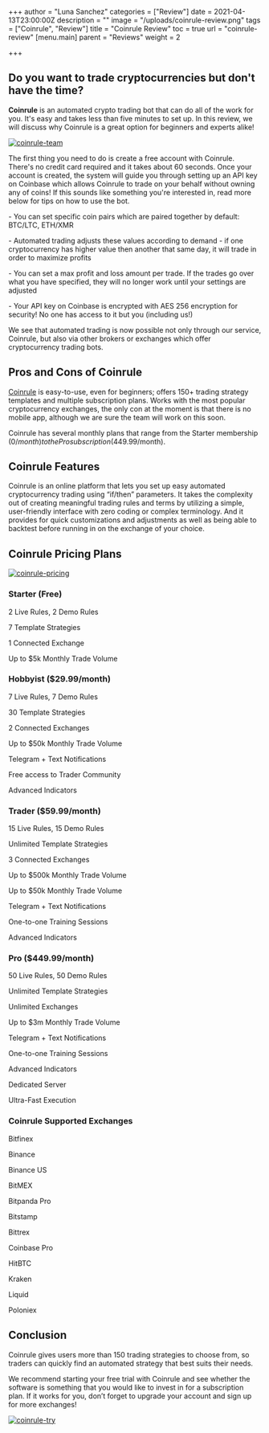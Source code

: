 +++
author = "Luna Sanchez"
categories = ["Review"]
date = 2021-04-13T23:00:00Z
description = ""
image = "/uploads/coinrule-review.png"
tags = ["Coinrule", "Review"]
title = "Coinrule Review"
toc = true
url = "coinrule-review"
[menu.main]
parent = "Reviews"
weight = 2

+++
## Do you want to trade cryptocurrencies but don't have the time?

**Coinrule** is an automated crypto trading bot that can do all of the work for you. It's easy and takes less than five minutes to set up. In this review, we will discuss why Coinrule is a great option for beginners and experts alike!

[![coinrule-team](https://news.bitcoin.com/wp-content/uploads/2020/12/coinrule.png)](/link/coinrule)

The first thing you need to do is create a free account with Coinrule. There's no credit card required and it takes about 60 seconds. Once your account is created, the system will guide you through setting up an API key on Coinbase which allows Coinrule to trade on your behalf without owning any of coins! If this sounds like something you're interested in, read more below for tips on how to use the bot.

\- You can set specific coin pairs which are paired together by default: BTC/LTC, ETH/XMR

\- Automated trading adjusts these values according to demand - if one cryptocurrency has higher value then another that same day, it will  trade in order to maximize profits

\- You can set a max profit and loss amount per trade. If the trades go over what you have specified, they will no longer work until your settings are adjusted

\- Your API key on Coinbase is encrypted with AES 256 encryption for security! No one has access to it but you (including us!)

We see that automated trading is now possible not only through our service, Coinrule, but also via other brokers or exchanges which offer cryptocurrency trading bots.

## Pros and Cons of Coinrule

[Coinrule](/link/coinrule) is easy-to-use, even for beginners; offers 150+ trading strategy templates and multiple subscription plans. Works with the most popular cryptocurrency exchanges, the only con at the moment is that there is no mobile app, although we are sure the team will work on this soon.

Coinrule has several monthly plans that range from the Starter membership ($0/month) to the Pro subscription ($449.99/month).

## Coinrule Features

Coinrule is an online platform that lets you set up easy automated cryptocurrency trading using “if/then” parameters. It takes the complexity out of creating meaningful trading rules and terms by utilizing a simple, user-friendly interface with zero coding or complex terminology. And it provides for quick customizations and adjustments as well as being able to backtest before running in on the exchange of your choice.

## Coinrule Pricing Plans

[![coinrule-pricing](https://decentralpost.com/wp-content/uploads/2020/04/Screenshot-2020-04-01-at-17.02.57-1.png)](/link/coinrule)

### Starter (Free)

2 Live Rules, 2 Demo Rules

7 Template Strategies

1 Connected Exchange

Up to $5k Monthly Trade Volume

### Hobbyist ($29.99/month)

7 Live Rules, 7 Demo Rules

30 Template Strategies

2 Connected Exchanges

Up to $50k Monthly Trade Volume

Telegram + Text Notifications

Free access to Trader Community

Advanced Indicators

### Trader ($59.99/month)

15 Live Rules, 15 Demo Rules

Unlimited Template Strategies

3 Connected Exchanges

Up to $500k Monthly Trade Volume

Up to $50k Monthly Trade Volume

Telegram + Text Notifications

One-to-one Training Sessions

Advanced Indicators

### Pro ($449.99/month)

50 Live Rules, 50 Demo Rules

Unlimited Template Strategies

Unlimited Exchanges

Up to $3m Monthly Trade Volume

Telegram + Text Notifications

One-to-one Training Sessions

Advanced Indicators

Dedicated Server

Ultra-Fast Execution

### Coinrule Supported Exchanges

Bitfinex

Binance

Binance US

BitMEX

Bitpanda Pro

Bitstamp

Bittrex

Coinbase Pro

HitBTC

Kraken

Liquid

Poloniex

## Conclusion

Coinrule gives users more than 150 trading strategies to choose from, so traders can quickly find an automated strategy that best suits their needs.

We recommend starting your free trial with Coinrule and see whether the software is something that you would like to invest in for a subscription plan. If it works for you, don’t forget to upgrade your account and sign up for more exchanges!

[![coinrule-try](/uploads/button_try-coinrule.png)](/link/coinrule)